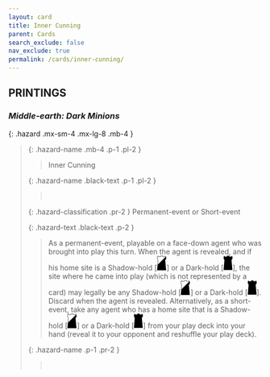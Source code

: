 ```yaml
---
layout: card
title: Inner Cunning
parent: Cards
search_exclude: false
nav_exclude: true
permalink: /cards/inner-cunning/
---
```


## PRINTINGS


### _Middle-earth: Dark Minions_

{: .hazard .mx-sm-4 .mx-lg-8 .mb-4 }
> {: .hazard-name .mb-4 .p-1 .pl-2 }
> > <div class="hazard-mp"></div>
> > <div class="card-name">Inner Cunning</div>
>
> {: .hazard-name .black-text .p-1 .pl-2 }
> > &nbsp;
>
> {: .hazard-classification .pr-2 }
> Permanent-event or Short-event
>
> {: .hazard-text .black-text .p-2 }
> > As a permanent-event, playable on a face-down agent who was brought into play this turn. When the agent is revealed, and if his home site is a Shadow-hold \[![](/assets/images/shadow-hold.svg)] or a Dark-hold \[![](/assets/images/dark-hold.svg)], the site where he came into play (which is not represented by a card) may legally be any Shadow-hold \[![](/assets/images/shadow-hold.svg)] or a Dark-hold \[![](/assets/images/dark-hold.svg)]. Discard when the agent is revealed. Alternatively, as  a short-event, take any agent who has a home site that is a Shadow-hold \[![](/assets/images/shadow-hold.svg)] or a Dark-hold \[![](/assets/images/dark-hold.svg)] from your play deck into your hand (reveal it to your opponent and reshuffle your play deck).  
>
> {: .hazard-name .p-1 .pr-2 }
> > <div class="card-shield"></div>
> > <div class="card-corruption">&nbsp;</div>
